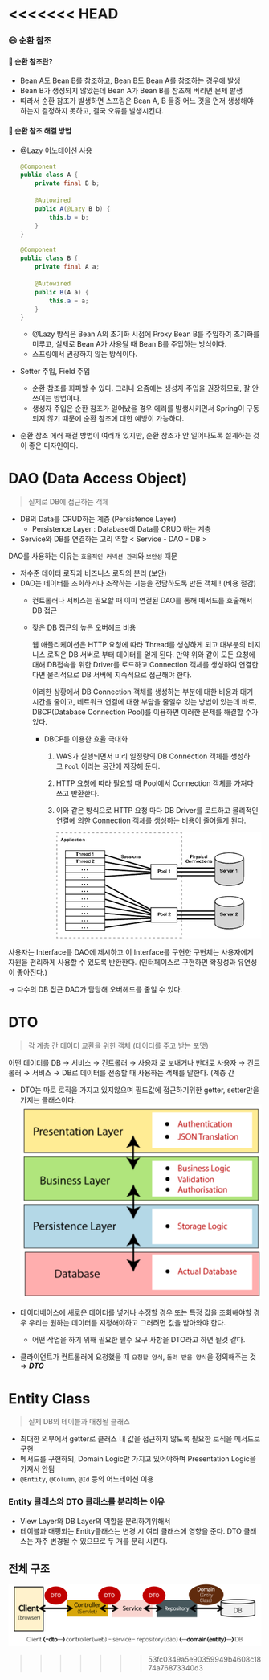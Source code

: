 <<<<<<< HEAD
=======
### :smile: 순환 참조

#### :book: 순환 참조란?
* Bean A도 Bean B를 참조하고, Bean B도 Bean A를 참조하는 경우에 발생
* Bean B가 생성되지 않았는데 Bean A가 Bean B를 참조해 버리면 문제 발생
* 따라서 순환 참조가 발생하면 스프링은 Bean A, B 둘중 어느 것을 먼저 생성해야 하는지 결정하지 못하고, 결국 오류를 발생시킨다.

#### :book: 순환 참조 해결 방법
* @Lazy 어노테이션 사용
  ```java
  @Component
  public class A {
      private final B b;

      @Autowired
      public A(@Lazy B b) {
          this.b = b;
      }
  }
  ```
  ```java
  @Component
  public class B {
      private final A a;

      @Autowired
      public B(A a) {
          this.a = a;
      }
  }
  ```
  * @Lazy 방식은 Bean A의 초기화 시점에 Proxy Bean B를 주입하여 초기화를 미루고, 실제로 Bean A가 사용될 때 Bean B를 주입하는 방식이다.
  * 스프링에서 권장하지 않는 방식이다.

* Setter 주입, Field 주입
  * 순환 참조를 회피할 수 있다. 그러나 요즘에는 생성자 주입을 권장하므로, 잘 안쓰이는 방법이다.
  * 생성자 주입은 순환 참조가 일어났을 경우 에러를 발생시키면서 Spring이 구동되지 않기 때문에 순환 참조에 대한 예방이 가능하다.

* 순환 참조 에러 해결 방법이 여러개 있지만, 순환 참조가 안 일어나도록 설계하는 것이 좋은 디자인이다.
# DAO (Data Access Object)

> 실제로 DB에 접근하는 객체

- DB의 Data를 CRUD하는 계층 (Persistence Layer)
    - Persistence Layer : Database에 Data를 CRUD 하는 계층
- Service와 DB를 연결하는 고리 역할 < Service - DAO - DB >

DAO를 사용하는 이유는 `효율적인 커넥션 관리`와 `보안성` 때문

- 저수준 데이터 로직과 비즈니스 로직의 분리 (보안)
- DAO는 데이터를 조회하거나 조작하는 기능을 전담하도록 만든 객체!! (비용 절감)
    - 컨트롤러나 서비스는 필요할 때 이미 연결된 DAO를 통해 메서드를 호출해서 DB 접근
    - 잦은 DB 접근의 높은 오버헤드 비용

        웹 애플리케이션은 HTTP 요청에 따라 Thread를 생성하게 되고 대부분의 비지니스 로직은 DB 서버로 부터 데이터를 얻게 된다. 만약 위와 같이 모든 요청에 대해 DB접속을 위한 Driver를 로드하고 Connection 객체를 생성하여 연결한다면 물리적으로 DB 서버에 지속적으로 접근해야 한다.

        이러한 상황에서 DB Connection 객체를 생성하는 부분에 대한 비용과 대기 시간을 줄이고, 네트워크 연결에 대한 부담을 줄일수 있는 방법이 있는데 바로, DBCP(Database Connection Pool)를 이용하면 이러한 문제를 해결할 수가 있다.

        - DBCP를 이용한 효율 극대화
            1. WAS가 실행되면서 미리 일정량의 DB Connection 객체를 생성하고 `Pool` 이라는 공간에 저장해 둔다.
            2. HTTP 요청에 따라 필요할 때 Pool에서 Connection 객체를 가져다 쓰고 반환한다.
            3. 이와 같은 방식으로 HTTP 요청 마다 DB Driver를 로드하고 물리적인 연결에 의한 Connection 객체를 생성하는 비용이 줄어들게 된다.

                ![README%20821c5d15f5d34e5595b97335f970fd5b/lnoci043.gif](yunhwan/IMG/lnoci043.gif)

사용자는 Interface를 DAO에 제시하고 이 Interface를 구현한 구현체는 사용자에게 자원을 편리하게 사용할 수 있도록 반환한다. (인터페이스로 구현하면 확장성과 유연성이 좋아진다.)

→ 다수의 DB 접근 DAO가 담당해 오버헤드를 줄일 수 있다.

# DTO

> 각 계층 간 데이터 교환을 위한 객체 (데이터를 주고 받는 포맷)

어떤 데이터를 DB → 서비스 → 컨트롤러 → 사용자 로 보내거나
반대로 사용자 → 컨트롤러 → 서비스 → DB로 데이터를 전송할 때 사용하는 객체를 말한다. (계층 간

- DTO는 따로 로직을 가지고 있지않으며 필드값에 접근하기위한 getter, setter만을 가지는 클래스이다.
    ![README%20821c5d15f5d34e5595b97335f970fd5b/_2021-01-08__12.20.55.png](yunhwan/IMG/_2021-01-08__12.20.55.png)

- 데이터베이스에 새로운 데이터를 넣거나 수정할 경우 또는 특정 값을 조회해야할 경우
우리는 원하는 데이터를 지정해야하고 그러려면 값을 받아와야 한다.
    - 어떤 작업을 하기 위해 필요한 필수 요구 사항을 DTO라고 하면 될것 같다.
- 클라이언트가 컨트롤러에 요청했을 때 `요청할 양식`, `돌려 받을 양식`을 정의해주는 것 ⇒ ***DTO***

# Entity Class

> 실제 DB의 테이블과 매칭될 클래스

- 최대한 외부에서 getter로 클래스 내 값을 접근하지 않도록 필요한 로직을 메서드로 구현
- 메서드를 구현하되, Domain Logic만 가지고 있어야하며 Presentation Logic을 가져서 안됨
- `@Entity`, `@Column`, `@Id` 등의 어노테이션 이용

### Entity 클래스와 DTO 클래스를 분리하는 이유

- View Layer와 DB Layer의 역할을 분리하기위해서
- 테이블과 매핑되는 Entity클래스는 변경 시 여러 클래스에 영향을 준다.
DTO 클래스는 자주 변경될 수 있으므로 두 개를 분리 시킨다.

## 전체 구조

![README%20821c5d15f5d34e5595b97335f970fd5b/spring-package-flow.png](yunhwan/IMG/spring-package-flow.png)
>>>>>>> 53fc0349a5e90359949b4608c1874a76873340d3
